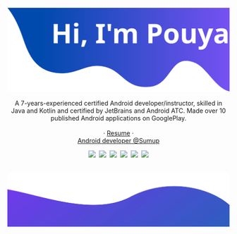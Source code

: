 ![Pouya Heydari's top banner](./top.svg)

<p align="center">
A 7-years-experienced certified Android developer/instructor, skilled in Java and Kotlin and certified by JetBrains and Android ATC. Made over 10 published Android applications on GooglePlay.
<br><br>
  · <a href="https://pouyaheydari.com/wp-content/uploads/2023/01/PouyaHeydari.pdf">Resume</a>
 · 
<br>
<a href="https://www.sumup.com">Android developer @Sumup</a>
<br>
 <p align="center">
 <a href="https://www.linkedin.com/in/pouyaheydari/"><img src="https://img.shields.io/badge/-Pouya%20Heydari-blue?style=flat-square&logo=Linkedin&logoColor=white&link=hhttps://www.linkedin.com/in/pouyaheydari/" /></a>&nbsp;&nbsp;<a href="https://stackoverflow.com/users/5293098/pouya-heydari"><img src="https://img.shields.io/badge/Stack_Overflow-FE7A16?style=flat-square&logo=stack-overflow&logoColor=white" /></a>&nbsp;&nbsp;<a href="https://pouyaheydari.com"><img src="https://img.shields.io/badge/website-000000?style=flat-square&logo=About.me&logoColor=white" /></a>&nbsp;&nbsp;<a href="http://t.me/sirlordpouya"><img src="https://img.shields.io/badge/Telegram-2CA5E0?style=flat-square&logo=telegram&logoColor=white" /></a>&nbsp;&nbsp;<a href="https://www.instagram.com/sirlordpouya"><img src="https://img.shields.io/badge/Instagram-E4405F?style=flat-square&logo=instagram&logoColor=white" /></a>&nbsp;&nbsp;<a href="https://twitter.com/sirlordpouya"><img src="https://img.shields.io/twitter/follow/sirlordpouya?style=social" /></a>

<br>
<br>
</p>
</p>

![bottom banner](./bottom.svg)
